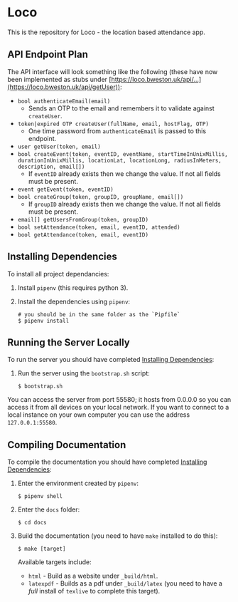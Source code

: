 # Loco
This is the repository for Loco - the location based attendance app.


## API Endpoint Plan
The API interface will look something like the following (these have now been implemented as stubs under [https://loco.bweston.uk/api/...](https://loco.bweston.uk/api/getUser)):

* `bool authenticateEmail(email)`
	* Sends an OTP to the email and remembers it to validate against `createUser`.
* `token|expired OTP createUser(fullName, email, hostFlag, OTP)`
	* One time password from `authenticateEmail` is passed to this endpoint.
* `user getUser(token, email)`
* `bool createEvent(token, eventID, eventName, startTimeInUnixMillis, durationInUnixMillis, locationLat, locationLong, radiusInMeters, description, email[])`
  *  If `eventID` already exists then we change the value. If not all fields must be present.
* `event getEvent(token, eventID)`
* `bool createGroup(token, groupID, groupName, email[])`
  *  If `groupID` already exists then we change the value. If not all fields must be present.
* `email[] getUsersFromGroup(token, groupID)`
* `bool setAttendance(token, email, eventID, attended)`
* `bool getAttendance(token, email, eventID)`

## Installing Dependencies
To install all project dependancies:

1. Install `pipenv` (this requires python 3).
1. Install the dependencies using `pipenv`:
	
	```
	# you should be in the same folder as the `Pipfile`
	$ pipenv install
	```

## Running the Server Locally
To run the server you should have completed [Installing Dependencies](#installing-dependencies):

1. Run the server using the `bootstrap.sh` script:
	
	```
	$ bootstrap.sh
	```
	
You can access the server from port 55580; it hosts from 0.0.0.0 so you can access it from all devices on your local network. If you want to connect to a local instance on your own computer you can use the address `127.0.0.1:55580`.

## Compiling Documentation
To compile the documentation you should have completed [Installing Dependencies](#installing-dependencies):

1. Enter the environment created by `pipenv`:

	```
	$ pipenv shell
	```
1. Enter the `docs` folder:

	```
	$ cd docs
	```
1. Build the documentation (you need to have `make` installed to do this):

	```
	$ make [target]
	```
	
	Available targets include:
	
	* `html` - Build as a website under `_build/html`.
	* `latexpdf` - Builds as a pdf under `_build/latex` (you need to have a *full* install of `texlive` to complete this target).